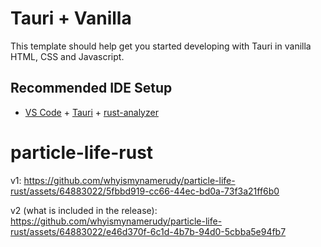# Tauri + Vanilla

This template should help get you started developing with Tauri in vanilla HTML, CSS and Javascript.

## Recommended IDE Setup

- [VS Code](https://code.visualstudio.com/) + [Tauri](https://marketplace.visualstudio.com/items?itemName=tauri-apps.tauri-vscode) + [rust-analyzer](https://marketplace.visualstudio.com/items?itemName=rust-lang.rust-analyzer)
# particle-life-rust

v1: 
https://github.com/whyismynamerudy/particle-life-rust/assets/64883022/5fbbd919-cc66-44ec-bd0a-73f3a21ff6b0

v2 (what is included in the release):
https://github.com/whyismynamerudy/particle-life-rust/assets/64883022/e46d370f-6c1d-4b7b-94d0-5cbba5e94fb7
